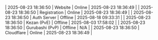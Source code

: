 | 2025-08-23 18:36:50 | Website | Online | 2025-08-23 18:36:49 |
| 2025-08-23 18:36:50 | Registration | Online | 2025-08-23 18:36:49 |
| 2025-08-23 18:36:50 | Auth Server | Offline | 2025-08-18 09:33:31 |
| 2025-08-23 18:36:50 | Kezan (PvE) | Offline | 2025-08-03 17:58:02 |
| 2025-08-23 18:36:50 | Gurubashi (PvP) | Offline | N/A |
| 2025-08-23 18:36:50 | Cloudflare | Online | 2025-08-23 18:36:49 |
